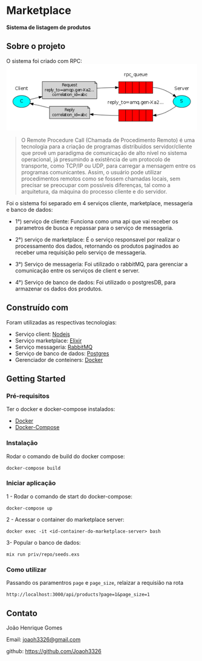 # Marketplace

**Sistema de listagem de produtos**

## Sobre o projeto

O sistema foi criado com RPC:
![RPC](python-six.webp)

> O Remote Procedure Call (Chamada de Procedimento Remoto) é uma tecnologia para a criação de programas distribuídos servidor/cliente que provê um paradigma de comunicação de alto nível no sistema operacional, já presumindo a existência de um protocolo de transporte, como TCP/IP ou UDP, para carregar a mensagem entre os programas comunicantes.
> Assim, o usuário pode utilizar procedimentos remotos como se fossem chamadas locais, sem precisar se preocupar com possíveis diferenças, tal como a arquitetura, da máquina do processo cliente e do servidor.

Foi o sistema foi separado em 4 serviços cliente, marketplace, messageria e banco de dados:

- 1°) serviço de cliente: Funciona como uma api que vai receber os parametros de busca e repassar para o serviço de messageria.

- 2°) serviço de marketplace: É o serviço responsavel por realizar o processamento dos dados, retornando os produtos paginados ao receber uma requisição pelo serviço de messageria.

- 3°) Serviço de messageria: Foi utilizado o rabbitMQ, para gerenciar a comunicação entre os serviços de client e server.

- 4°) Serviço de banco de dados: Foi utilizado o postgresDB, para armazenar os dados dos produtos.

## Construído com

Foram utilizadas as respectivas tecnologias:

- Serviço client: [Nodejs](https://nodejs.org/en/)
- Serviço marketplace: [Elixir](https://elixir-lang.org/)
- Serviço messageria: [RabbitMQ](https://www.rabbitmq.com/)
- Serviço de banco de dados: [Postgres](https://www.postgresql.org/)
- Gerenciador de conteiners: [Docker](https://www.docker.com/)

## Getting Started

### Pré-requisitos

Ter o docker e docker-compose instalados:

- [Docker](https://www.docker.com/get-started)
- [Docker-Compose](https://docs.docker.com/compose/install/)

### Instalação

Rodar o comando de build do docker compose:

```
docker-compose build
```

### Iniciar aplicação

1 - Rodar o comando de start do docker-compose:

```
docker-compose up
```

2 - Acessar o container do marketplace server:

```
docker exec -it <id-container-do-marketplace-server> bash
```

3- Popular o banco de dados:

```
mix run priv/repo/seeds.exs
```
### Como utilizar
Passando os paramentros `page` e `page_size`, relaizar a requisião na rota

```
http://localhost:3000/api/products?page=1&page_size=1
```

## Contato

João Henrique Gomes

Email: joaoh3326@gmail.com

github: https://github.com/Joaoh3326
